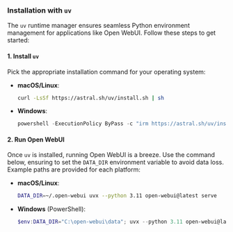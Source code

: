 ### Installation with `uv`

The `uv` runtime manager ensures seamless Python environment management for applications like Open WebUI. Follow these steps to get started:

#### 1. Install `uv`

Pick the appropriate installation command for your operating system:

- **macOS/Linux**:  

  ```bash
  curl -LsSf https://astral.sh/uv/install.sh | sh
  ```

- **Windows**:  

  ```powershell
  powershell -ExecutionPolicy ByPass -c "irm https://astral.sh/uv/install.ps1 | iex"
  ```

#### 2. Run Open WebUI

Once `uv` is installed, running Open WebUI is a breeze. Use the command below, ensuring to set the `DATA_DIR` environment variable to avoid data loss. Example paths are provided for each platform:

- **macOS/Linux**:  

  ```bash
  DATA_DIR=~/.open-webui uvx --python 3.11 open-webui@latest serve
  ```

- **Windows** (PowerShell):  

  ```powershell
  $env:DATA_DIR="C:\open-webui\data"; uvx --python 3.11 open-webui@latest serve
  ```
